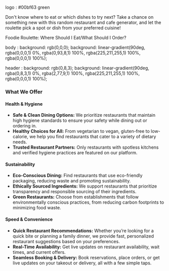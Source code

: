 logo : #00bf63 green

Don't know where to eat or which dishes to try next? Take a chance on something new with this random restaurant and cafe generator, and let the roulette pick a spot or dish from your preferred cuisine!

Foodie Roulette: Where Should I Eat/What Should I Order?

body :
background: rgb(0,0,0);
background: linear-gradient(90deg, rgba(0,0,0,1) 0%, rgba(0,93,8,1) 100%, rgba(225,211,255,1) 100%, rgba(0,0,0,1) 100%); 

header :
background: rgb(0,8,3);
background: linear-gradient(90deg, rgba(0,8,3,1) 0%, rgba(2,77,9,1) 100%, rgba(225,211,255,1) 100%, rgba(0,0,0,1) 100%); 

### **What We Offer**

#### **Health & Hygiene**
- **Safe & Clean Dining Options:** We prioritize restaurants that maintain high hygiene standards to ensure your safety while dining out or ordering in.
- **Healthy Choices for All:** From vegetarian to vegan, gluten-free to low-calorie, we help you find restaurants that cater to a variety of dietary needs.
- **Trusted Restaurant Partners:** Only restaurants with spotless kitchens and verified hygiene practices are featured on our platform.

#### **Sustainability**
- **Eco-Conscious Dining:** Find restaurants that use eco-friendly packaging, reducing waste and promoting sustainability.
- **Ethically Sourced Ingredients:** We support restaurants that prioritize transparency and responsible sourcing of their ingredients.
- **Green Restaurants:** Choose from establishments that follow environmentally conscious practices, from reducing carbon footprints to minimizing food waste.

#### **Speed & Convenience**
- **Quick Restaurant Recommendations:** Whether you’re looking for a quick bite or planning a family dinner, we provide fast, personalized restaurant suggestions based on your preferences.
- **Real-Time Availability:** Get live updates on restaurant availability, wait times, and current offers.
- **Seamless Booking & Delivery:** Book reservations, place orders, or get live updates on your takeout or delivery, all with a few simple taps.